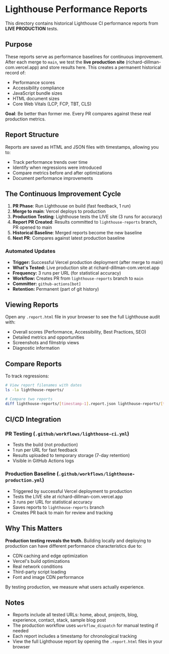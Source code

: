 # Lighthouse Performance Reports

This directory contains historical Lighthouse CI performance reports from **LIVE PRODUCTION** tests.

## Purpose

These reports serve as performance baselines for continuous improvement. After each merge to `main`, we test the **live production site** (richard-dillman-com.vercel.app) and store results here. This creates a permanent historical record of:

- Performance scores
- Accessibility compliance
- JavaScript bundle sizes
- HTML document sizes
- Core Web Vitals (LCP, FCP, TBT, CLS)

**Goal**: Be better than former me. Every PR compares against these real production metrics.

## Report Structure

Reports are saved as HTML and JSON files with timestamps, allowing you to:

- Track performance trends over time
- Identify when regressions were introduced
- Compare metrics before and after optimizations
- Document performance improvements

## The Continuous Improvement Cycle

1. **PR Phase**: Run Lighthouse on build (fast feedback, 1 run)
2. **Merge to main**: Vercel deploys to production
3. **Production Testing**: Lighthouse tests the LIVE site (3 runs for accuracy)
4. **Report PR Created**: Results committed to `lighthouse-reports` branch, PR opened to main
5. **Historical Baseline**: Merged reports become the new baseline
6. **Next PR**: Compares against latest production baseline

### Automated Updates

- **Trigger:** Successful Vercel production deployment (after merge to main)
- **What's Tested:** Live production site at richard-dillman-com.vercel.app
- **Frequency:** 3 runs per URL (for statistical accuracy)
- **Workflow:** Creates PR from `lighthouse-reports` branch to `main`
- **Committer:** `github-actions[bot]`
- **Retention:** Permanent (part of git history)

## Viewing Reports

Open any `.report.html` file in your browser to see the full Lighthouse audit with:

- Overall scores (Performance, Accessibility, Best Practices, SEO)
- Detailed metrics and opportunities
- Screenshots and filmstrip views
- Diagnostic information

## Compare Reports

To track regressions:

```bash
# View report filenames with dates
ls -la lighthouse-reports/

# Compare two reports
diff lighthouse-reports/[timestamp-1].report.json lighthouse-reports/[timestamp-2].report.json
```

## CI/CD Integration

### PR Testing (`.github/workflows/lighthouse-ci.yml`)

- Tests the build (not production)
- 1 run per URL for fast feedback
- Results uploaded to temporary storage (7-day retention)
- Visible in GitHub Actions logs

### Production Baseline (`.github/workflows/lighthouse-production.yml`)

- Triggered by successful Vercel deployment to production
- Tests the LIVE site at richard-dillman-com.vercel.app
- 3 runs per URL for statistical accuracy
- Saves reports to `lighthouse-reports` branch
- Creates PR back to main for review and tracking

## Why This Matters

**Production testing reveals the truth.** Building locally and deploying to production can have different performance characteristics due to:

- CDN caching and edge optimization
- Vercel's build optimizations
- Real network conditions
- Third-party script loading
- Font and image CDN performance

By testing production, we measure what users actually experience.

## Notes

- Reports include all tested URLs: home, about, projects, blog, experience, contact, stack, sample blog post
- The production workflow uses `workflow_dispatch` for manual testing if needed
- Each report includes a timestamp for chronological tracking
- View the full Lighthouse report by opening the `.report.html` files in your browser
